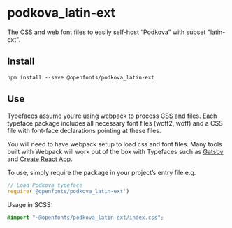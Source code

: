 
# podkova_latin-ext

The CSS and web font files to easily self-host “Podkova” with subset "latin-ext".

## Install

`npm install --save @openfonts/podkova_latin-ext`

## Use

Typefaces assume you’re using webpack to process CSS and files. Each typeface
package includes all necessary font files (woff2, woff) and a CSS file with
font-face declarations pointing at these files.

You will need to have webpack setup to load css and font files. Many tools built
with Webpack will work out of the box with Typefaces such as [Gatsby](https://github.com/gatsbyjs/gatsby)
and [Create React App](https://github.com/facebookincubator/create-react-app).

To use, simply require the package in your project’s entry file e.g.

```javascript
// Load Podkova typeface
require('@openfonts/podkova_latin-ext')
```

Usage in SCSS:
```scss
@import "~@openfonts/podkova_latin-ext/index.css";
```
